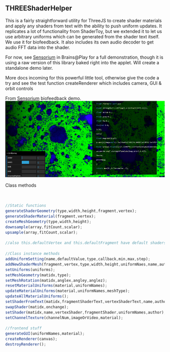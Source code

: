 ## THREEShaderHelper

This is a fairly straightforward utility for ThreeJS to create shader materials and apply any shaders from text with the ability to push uniform updates. It replicates a lot of functionality from ShaderToy, but we extended it to let us use arbitrary uniforms which can be generated from the shader text itself. We use it for biofeedback. It also includes its own audio decoder to get audio FFT data into the shader.

For now, see [Sensorium](https://app.brainsatplay.com#Sensorium) in Brains@Play for a full demonstration, though it is using a raw version of this library baked right into the applet. Will create a standalone demo later.


More docs incoming for this powerful little tool, otherwise give the code a try and see the test function createRenderer which includes camera, GUI & orbit controls

From [Sensorium](https://app.brainsatplay.com#Sensorium) biofeedback demo.
![Capture](./Capture.PNG)

Class methods
```js


//Static functions
generateShaderGeometry(type,width,height,fragment,vertex);
generateShaderMaterial(fragment,vertex);
createMeshGeometry(type,width,height);
downsample(array,fitCount,scalar);
upsample(array,fitCount,scalar);

//also this.defaultVertex and this.defaultFragment have default shaders, the defaultFragment is fine to use universally until you want to do more optimization

//Class instance methods
addUniformSetting(name,defaultValue,type,callback,min,max,step);
addNewShaderMesh(fragment,vertex,type,width,height,uniformNaes,name,author);
setUniforms(uniforms);
setMeshGeometry(matidx,type);
setMeshRotation(matidx,anglex,angley,anglez);
resetMaterialUniforms(material,uniformNames);
updateMaterialUniforms(material,uniformNames,meshType);
updateAllMaterialUniforms();
setShaderFromText(matidx,fragmentShaderText,vertexShaderText,name,author);
swapShader(matidx,onchange);
setShader(matidx,name,vertexShader,fragmentShader,uniformNames,author);
setChannelTexture(channelNum,imageOrVideo,material);

//frontend stuff
generateGUI(uniformNames,material);
createRenderer(canvas);
destroyRenderer();


```
